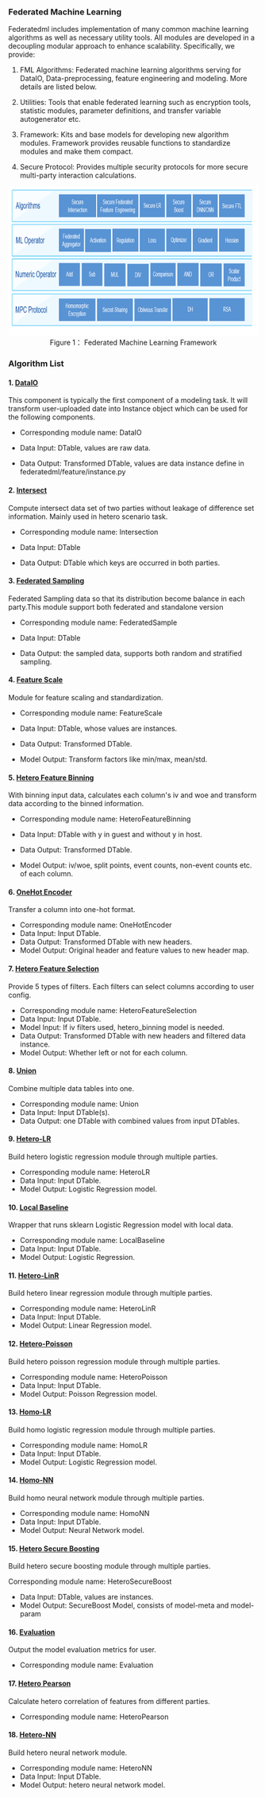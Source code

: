 ### Federated Machine Learning

Federatedml includes implementation of many common machine learning algorithms as well as necessary utility tools. All modules are developed in a decoupling modular approach to enhance scalability. Specifically, we provide:

1. FML Algorithms: Federated machine learning algorithms serving for DataIO, Data-preprocessing, feature engineering and modeling. More details are listed below.

2. Utilities: Tools that enable federated learning such as encryption tools, statistic modules, parameter definitions, and transfer variable autogenerator etc.

3. Framework: Kits and base models for developing new algorithm modules. Framework provides reusable functions to standardize modules and make them compact.

4. Secure Protocol: Provides multiple security protocols for more secure multi-party interaction calculations.

 <div style="text-align:center", align=center>
<img src="../doc/images/federatedml_structure.png" alt="samples" height="300" /><br/>
Figure 1： Federated Machine Learning Framework
</div>

### Algorithm List

#### 1. [DataIO](./util/README.md)
This component is typically the first component of a modeling task. It will transform user-uploaded date into Instance object which can be used for the following components.

- Corresponding module name: DataIO

- Data Input: DTable, values are raw data.
- Data Output: Transformed DTable, values are data instance define in federatedml/feature/instance.py


#### 2. [Intersect](./statistic/intersect/README.md)
Compute intersect data set of two parties without leakage of difference set information. Mainly used in hetero scenario task.

- Corresponding module name: Intersection

- Data Input: DTable
- Data Output: DTable which keys are occurred in both parties.


#### 3. [Federated Sampling](./feature/README.md)
Federated Sampling data so that its distribution become balance in each party.This module support both federated and standalone version

- Corresponding module name: FederatedSample

- Data Input: DTable
- Data Output: the sampled data, supports both random and stratified sampling.


#### 4. [Feature Scale](./feature/README.md)
Module for feature scaling and standardization.

- Corresponding module name: FeatureScale

- Data Input: DTable, whose values are instances.
- Data Output: Transformed DTable.
- Model Output: Transform factors like min/max, mean/std.


#### 5. [Hetero Feature Binning](./feature/README.md)
With binning input data, calculates each column's iv and woe and transform data according to the binned information.

- Corresponding module name: HeteroFeatureBinning

- Data Input: DTable with y in guest and without y in host.
- Data Output: Transformed DTable.
- Model Output: iv/woe, split points, event counts, non-event counts etc. of each column.


#### 6. [OneHot Encoder](./feature/README.md)
Transfer a column into one-hot format.

- Corresponding module name: OneHotEncoder
- Data Input: Input DTable.
- Data Output: Transformed DTable with new headers.
- Model Output: Original header and feature values to new header map.


#### 7. [Hetero Feature Selection](./feature/README.md)
Provide 5 types of filters. Each filters can select columns according to user config.

- Corresponding module name: HeteroFeatureSelection
- Data Input: Input DTable.
- Model Input: If iv filters used, hetero_binning model is needed.
- Data Output: Transformed DTable with new headers and filtered data instance.
- Model Output: Whether left or not for each column.


#### 8. [Union](./statistic/union/README.md)
Combine multiple data tables into one. 

- Corresponding module name: Union
- Data Input: Input DTable(s).
- Data Output: one DTable with combined values from input DTables.


#### 9. [Hetero-LR](./linear_model/logistic_regression/README.md)
Build hetero logistic regression module through multiple parties.

- Corresponding module name: HeteroLR
- Data Input: Input DTable.
- Model Output: Logistic Regression model.


#### 10. [Local Baseline](./local_baseline/README.md)
Wrapper that runs sklearn Logistic Regression model with local data.

- Corresponding module name: LocalBaseline
- Data Input: Input DTable.
- Model Output: Logistic Regression.


#### 11. [Hetero-LinR](./linear_model/linear_regression/README.md)
Build hetero linear regression module through multiple parties.

- Corresponding module name: HeteroLinR
- Data Input: Input DTable.
- Model Output: Linear Regression model.


#### 12. [Hetero-Poisson](./linear_model/poisson_regression/README.md)
Build hetero poisson regression module through multiple parties.

- Corresponding module name: HeteroPoisson
- Data Input: Input DTable.
- Model Output: Poisson Regression model.


#### 13. [Homo-LR](./linear_model/logistic_regression/README.md)
Build homo logistic regression module through multiple parties.

- Corresponding module name: HomoLR
- Data Input: Input DTable.
- Model Output: Logistic Regression model.


#### 14. [Homo-NN](./nn/homo_nn/README.md)
Build homo neural network module through multiple parties.

- Corresponding module name: HomoNN
- Data Input: Input DTable.
- Model Output: Neural Network model.


#### 15. [Hetero Secure Boosting](./tree/README.md)
Build hetero secure boosting module through multiple parties.

Corresponding module name: HeteroSecureBoost

- Data Input: DTable, values are instances.
- Model Output: SecureBoost Model, consists of model-meta and model-param


#### 16. [Evaluation](./evaluation/README.md)
Output the model evaluation metrics for user.

- Corresponding module name: Evaluation


#### 17. [Hetero Pearson](./statistic/correlation/README.md)
Calculate hetero correlation of features from different parties.

- Corresponding module name: HeteroPearson


#### 18. [Hetero-NN](./nn/hetero_nn/README.md)
Build hetero neural network module.

- Corresponding module name: HeteroNN
- Data Input: Input DTable.
- Model Output: hetero neural network model.
